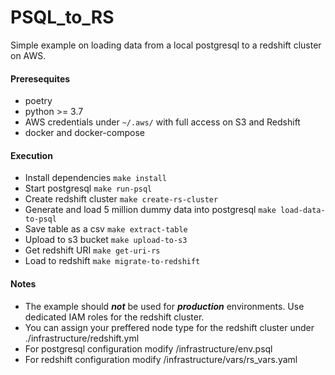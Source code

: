 # PSQL_to_RS
Simple example on loading data from a local postgresql to a redshift cluster on AWS.

#### Preresequites
- poetry
- python >= 3.7
- AWS credentials under `~/.aws/` with full access on S3 and Redshift
- docker and docker-compose

#### Execution
- Install dependencies `make install`
- Start postgresql `make run-psql`
- Create redshift cluster `make create-rs-cluster`
- Generate and load 5 million dummy data into postgresql `make load-data-to-psql`
- Save table as a csv `make extract-table`
- Upload to s3 bucket `make upload-to-s3`
- Get redshift URI `make get-uri-rs`
- Load to redshift `make migrate-to-redshift`

#### Notes
- The example should ***not*** be used for ***production*** environments. Use dedicated IAM roles for the redshift cluster.
- You can assign your preffered node type for the redshift cluster under ./infrastructure/redshift.yml
- For postgresql configuration modify /infrastructure/env.psql
- For redshift configuration modify /infrastructure/vars/rs_vars.yaml



